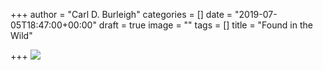 +++
author = "Carl D. Burleigh"
categories = []
date = "2019-07-05T18:47:00+00:00"
draft = true
image = ""
tags = []
title = "Found in the Wild"

+++
![](https://res.cloudinary.com/cache51/image/upload/v1562352360/img/n922l09ur6731.jpg)